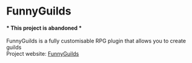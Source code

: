 FunnyGuilds
===========
 
<b>* This project is abandoned *</b>
<br>
<br>
FunnyGuilds is a fully customisable RPG plugin that allows you to create guilds
<br>
Project website: <a href="http://dzikoysk.net/projects/funnyguilds/">FunnyGuilds</a>
